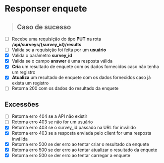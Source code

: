 # Responser enquete

> ## Caso de sucesso

- [ ] Recebe uma requisição do tipo **PUT** na rota **/api/surveys/{survey_id}/results**
- [ ] Valida se a requisição foi feita por um **usuário**
- [x] Valida o parâmetro **survey_id**
- [x] Valida se o campo **answer** é uma resposta válida
- [x] **Cria** um resultado de enquete com os dados fornecidos caso não tenha um registro
- [x] **Atualiza** um resultado de enquete com os dados fornecidos caso já exista um registro
- [ ] Retorna 200 com os dados do resultado da enquete

## Excessões

- [ ] Retorna erro 404 se a API não existir
- [ ] Retorna erro 403 se não for um usuário
- [x] Retorna erro 403 se o survey_id passado na URL for inválido
- [x] Retorna erro 403 se a resposta enviada pelo client for uma resposta inválida
- [x] Retorna erro 500 se der erro ao tentar criar o resultado da enquete
- [x] Retorna erro 500 se der erro ao tentar atualizar o resultado da enquete
- [x] Retorna erro 500 se der erro ao tentar carregar a enquete
